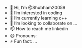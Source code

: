- 👋 Hi, I’m @Shubham20059
- 👀 I’m interested in coding
- 🌱 I’m currently learning c++
- 💞️ I’m looking to collaborate on ...
- 📫 How to reach me linkedin
- 😄 Pronouns: 
- ⚡ Fun fact: ...

<!---
Shubham20059/Shubham20059 is a ✨ special ✨ repository because its `README.md` (this file) appears on your GitHub profile.
You can click the Preview link to take a look at your changes.
--->
